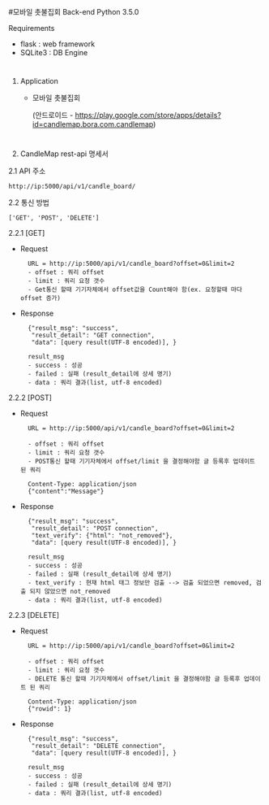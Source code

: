 #모바일 촛불집회 Back-end
Python 3.5.0

Requirements
- flask : web framework
- SQLite3 : DB Engine
 

#

1. Application

    * 모바일 촛불집회 

        (안드로이드 - https://play.google.com/store/apps/details?id=candlemap.bora.com.candlemap)
# 

2. CandleMap rest-api 명세서

2.1 API 주소

    http://ip:5000/api/v1/candle_board/

2.2 통신 방법
    
    ['GET', 'POST', 'DELETE']


2.2.1 [GET]

* Request

        URL = http://ip:5000/api/v1/candle_board?offset=0&limit=2
        - offset : 쿼리 offset
        - limit : 쿼리 요청 갯수
        - Get통신 할때 기기자체에서 offset값을 Count해야 함(ex. 요청할때 마다 offset 증가)

* Response

        {"result_msg": "success", 
         "result_detail": "GET connection", 
         "data": [query result(UTF-8 encoded)], }
 
        result_msg 
        - success : 성공
        - failed : 실패 (result_detail에 상세 명기)
        - data : 쿼리 결과(list, utf-8 encoded)
  
  
2.2.2 [POST]

* Request

        URL = http://ip:5000/api/v1/candle_board?offset=0&limit=2

        - offset : 쿼리 offset
        - limit : 쿼리 요청 갯수
        - POST통신 할때 기기자체에서 offset/limit 을 결정해야함 글 등록후 업데이트 된 쿼리

        Content-Type: application/json
        {"content":"Message"}

* Response
        
        {"result_msg": "success", 
         "result_detail": "POST connection", 
         "text_verify": {"html": "not_removed"},
         "data": [query result(UTF-8 encoded)], }
 
        result_msg 
        - success : 성공
        - failed : 실패 (result_detail에 상세 명기)
        - text_verify : 현재 html 태그 정보만 검출 --> 검출 되었으면 removed, 검출 되지 않았으면 not_removed
        - data : 쿼리 결과(list, utf-8 encoded)
  
2.2.3 [DELETE]

* Request

        URL = http://ip:5000/api/v1/candle_board?offset=0&limit=2

        - offset : 쿼리 offset
        - limit : 쿼리 요청 갯수
        - DELETE 통신 할때 기기자체에서 offset/limit 을 결정해야함 글 등록후 업데이트 된 쿼리

        Content-Type: application/json
        {"rowid": 1}

* Response

        {"result_msg": "success", 
         "result_detail": "DELETE connection", 
         "data": [query result(UTF-8 encoded)], }
 
        result_msg 
        - success : 성공
        - failed : 실패 (result_detail에 상세 명기)
        - data : 쿼리 결과(list, utf-8 encoded)
